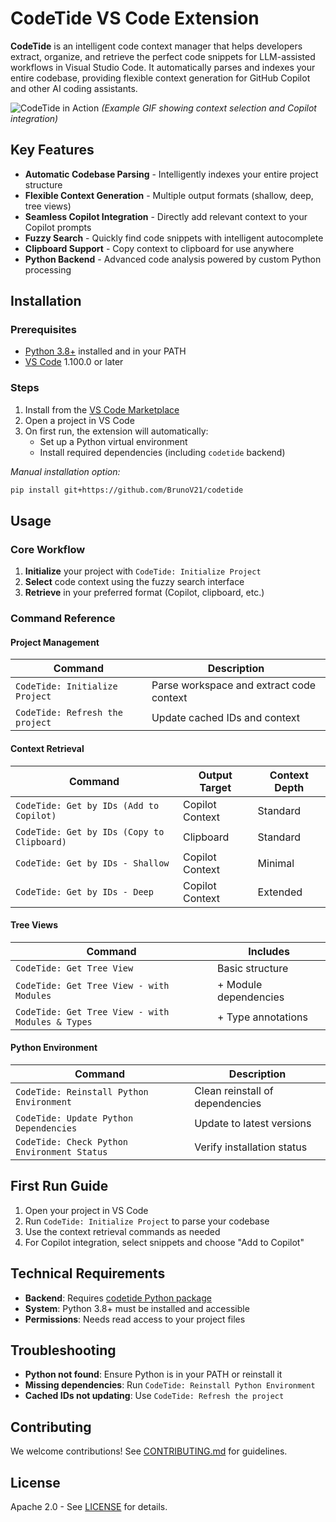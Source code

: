 
# CodeTide VS Code Extension

**CodeTide** is an intelligent code context manager that helps developers extract, organize, and retrieve the perfect code snippets for LLM-assisted workflows in Visual Studio Code. It automatically parses and indexes your entire codebase, providing flexible context generation for GitHub Copilot and other AI coding assistants.

![CodeTide in Action](assets/codetide-demo.gif) *(Example GIF showing context selection and Copilot integration)*

## Key Features

- **Automatic Codebase Parsing** - Intelligently indexes your entire project structure
- **Flexible Context Generation** - Multiple output formats (shallow, deep, tree views)
- **Seamless Copilot Integration** - Directly add relevant context to your Copilot prompts
- **Fuzzy Search** - Quickly find code snippets with intelligent autocomplete
- **Clipboard Support** - Copy context to clipboard for use anywhere
- **Python Backend** - Advanced code analysis powered by custom Python processing

## Installation

### Prerequisites
- [Python 3.8+](https://www.python.org/downloads/) installed and in your PATH
- [VS Code](https://code.visualstudio.com/) 1.100.0 or later

### Steps
1. Install from the [VS Code Marketplace](https://marketplace.visualstudio.com/items?itemName=BrunoV21.codetide)
2. Open a project in VS Code
3. On first run, the extension will automatically:
   - Set up a Python virtual environment
   - Install required dependencies (including `codetide` backend)
   
*Manual installation option:*
```bash
pip install git+https://github.com/BrunoV21/codetide
```

## Usage

### Core Workflow
1. **Initialize** your project with `CodeTide: Initialize Project`
2. **Select** code context using the fuzzy search interface
3. **Retrieve** in your preferred format (Copilot, clipboard, etc.)

### Command Reference

#### Project Management
| Command | Description |
|---------|-------------|
| `CodeTide: Initialize Project` | Parse workspace and extract code context |
| `CodeTide: Refresh the project` | Update cached IDs and context |

#### Context Retrieval
| Command | Output Target | Context Depth |
|---------|---------------|---------------|
| `CodeTide: Get by IDs (Add to Copilot)` | Copilot Context | Standard |
| `CodeTide: Get by IDs (Copy to Clipboard)` | Clipboard | Standard |
| `CodeTide: Get by IDs - Shallow` | Copilot Context | Minimal |
| `CodeTide: Get by IDs - Deep` | Copilot Context | Extended |

#### Tree Views
| Command | Includes |
|---------|----------|
| `CodeTide: Get Tree View` | Basic structure |
| `CodeTide: Get Tree View - with Modules` | + Module dependencies |
| `CodeTide: Get Tree View - with Modules & Types` | + Type annotations |

#### Python Environment
| Command | Description |
|---------|-------------|
| `CodeTide: Reinstall Python Environment` | Clean reinstall of dependencies |
| `CodeTide: Update Python Dependencies` | Update to latest versions |
| `CodeTide: Check Python Environment Status` | Verify installation status |

## First Run Guide
1. Open your project in VS Code
2. Run `CodeTide: Initialize Project` to parse your codebase
3. Use the context retrieval commands as needed
4. For Copilot integration, select snippets and choose "Add to Copilot"

## Technical Requirements
- **Backend**: Requires [codetide Python package](https://github.com/BrunoV21/codetide)
- **System**: Python 3.8+ must be installed and accessible
- **Permissions**: Needs read access to your project files

## Troubleshooting
- **Python not found**: Ensure Python is in your PATH or reinstall it
- **Missing dependencies**: Run `CodeTide: Reinstall Python Environment`
- **Cached IDs not updating**: Use `CodeTide: Refresh the project`

## Contributing
We welcome contributions! See [CONTRIBUTING.md](CONTRIBUTING.md) for guidelines.

## License
Apache 2.0 - See [LICENSE](LICENSE) for details.